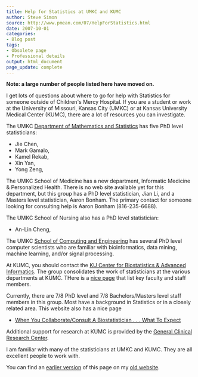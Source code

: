 ```yaml
---
title: Help for Statistics at UMKC and KUMC
author: Steve Simon
source: http://www.pmean.com/07/HelpForStatistics.html
date: 2007-10-01
categories:
- Blog post
tags:
- Obsolete page
- Professional details
output: html_document
page_update: complete
---
```


**Note: a large number of people listed here have moved on.**

I get lots of questions about where to go for help with Statistics for someone outside of Children's Mercy Hospital. If you are a student or work at the University of Missouri, Kansas City (UMKC) or at Kansas University Medical Center (KUMC), there are a lot of resources you can investigate.

The UMKC [Department of Mathematics and Statistics][mat1] has five PhD level statisticians:

+ Jie Chen,
+ Mark Gamalo,
+ Kamel Rekab,
+ Xin Yan,
+ Yong Zeng,

The UMKC School of Medicine has a new department, Informatic Medicine & Personalized Health. There is no web site available yet for this department, but this group has a PhD level statistician, Jian Li, and a Masters level statistician, Aaron Bonham. The primary contact for someone looking for consulting help is Aaron Bonham (816-235-6688).

The UMKC School of Nursing also has a PhD level statistician:

+ An-Lin Cheng,

The UMKC [School of Computing and Engineering][sce1] has several PhD level computer scientists who are familiar with bioinformatics, data mining, machine learning, and/or signal processing.

At KUMC, you should contact the [KU Center for Biostatistics & Advanced Informatics][kum1]. The group consolidates the work of statisticians at the various departments at KUMC. THere is a [nice page][kum2] that list key faculty and staff members.

Currently, there are 7/8 PhD level and 7/8 Bachelors/Masters level staff members in this group. Most have a background in Statistics or in a closely related area. This website also has a nice page

+ [When You Collaborate/Consult A Biostatistician . . . What To Expect][kum3]

Additional support for research at KUMC is provided by the [General Clinical Research Center][gcr1].

I am familiar with many of the statisticians at UMKC and KUMC. They are all excellent people to work with.

You can find an [earlier version][sim1] of this page on my [old website][sim2].

[sim1]: http://www.pmean.com/07/HelpForStatistics.html
[sim2]: http://www.pmean.com

[gcr1]: http://gcrc.kumc.edu/index.aspx
[kum1]: http://biostatistics.kumc.edu/default.aspx
[kum2]: http://biostatistics.kumc.edu/adminCore.aspx
[kum3]: http://biostatistics.kumc.edu/consulting.aspx
[mat1]: http://cas.umkc.edu/math/
[sce1]: http://www.sce.umkc.edu/
